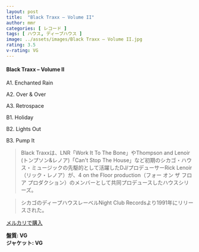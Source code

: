 ```yaml
---
layout: post
title:  "Black Traxx – Volume II"
author: mmr
categories: [ レコード ]
tags: [ ハウス, ディープハウス ]
image: ../assets/images/Black Traxx – Volume II.jpg
rating: 3.5
v-rating: VG
---
```


#### Black Traxx – Volume II

A1. Enchanted Rain

A2. Over & Over

A3. Retrospace

B1. Holiday

B2. Lights Out

B3. Pump It

> Black Traxxは、LNR「Work It To The Bone」やThompson and Lenoir (トンプソン&レノア)「Can't Stop The House」など初期のシカゴ・ハウス・ミュージックの先駆的として活躍したDJ/プロデューサーRick Lenoir（リック・レノア）が、4 on the Floor production（フォー オン ザ フロア プロダクション）のメンバーとして共同プロデュースしたハウスシリーズ。

> シカゴのディープハウスレーベルNight Club Recordsより1991年にリリースされた。

[メルカリで購入](https://jp.mercari.com/item/m90896178440)

<div class="mt-4 mb-4 d-flex align-items-center">
<strong class="mr-1">盤質: VG</strong>
</div>
<div class="mt-4 mb-4 d-flex align-items-center">
<strong class="mr-1">ジャケット: VG</strong>
</div>
